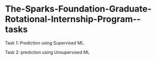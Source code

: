 # The-Sparks-Foundation-Graduate-Rotational-Internship-Program--tasks
Task 1: Prediction using Supervised ML.

Task 2: prediction using Unsupervised ML 

